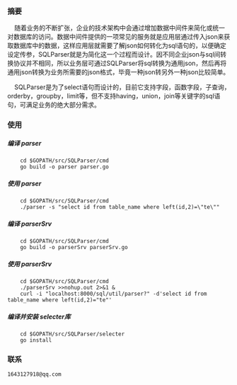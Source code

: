 ### 摘要
<p>
&nbsp;&nbsp;&nbsp;&nbsp;随着业务的不断扩张，企业的技术架构中会通过增加数据中间件来简化或统一对数据库的访问。数据中间件提供的一项常见的服务就是应用层通过传入json来获取数据库中的数据，这样应用层就需要了解json如何转化为sql语句的，以便确定设定传参，SQLParser就是为简化这一个过程而设计。因不同企业json与sql间转换协议并不相同，所以业务层可通过SQLParser将sql转换为通用json，然后再将通用json转换为业务所需要的json格式，毕竟一种json转另外一种json比较简单。
</p>
<p>
&nbsp;&nbsp;&nbsp;&nbsp;SQLParser是为了select语句而设计的，目前它支持字段，函数字段，子查询，orderby，groupby，limit等，但不支持having，union，join等关键字的sql语句，可满足业务的绝大部分需求。
</p>

### 使用
##### 编译 parser
```
    cd $GOPATH/src/SQLParser/cmd
    go build -o parser parser.go
```
##### 使用 parser
```
    cd $GOPATH/src/SQLParser/cmd
    ./parser -s "select id from table_name where left(id,2)=\"te\""
```

##### 编译 parserSrv
```
    cd $GOPATH/src/SQLParser/cmd
    go build -o parserSrv parserSrv.go
```
##### 使用 parserSrv
```
    cd $GOPATH/src/SQLParser/cmd
    ./parserSrv >>nohup.out 2>&1 &
    curl -i "localhost:8000/sql/util/parser?" -d'select id from table_name where left(id,2)="te"'
```

##### 编译并安装 selecter库
```
    cd $GOPATH/src/SQLParser/selecter
    go install
```


### 联系
```
1643127918@qq.com
```